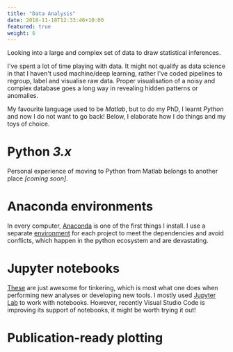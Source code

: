 ```yaml
---
title: "Data Analysis"
date: 2018-11-18T12:33:46+10:00
featured: true
weight: 6
---
```


Looking into a large and complex set of data to draw statistical inferences.

I've spent a lot of time playing with data. It might not qualify as data science in that I haven't used machine/deep learning, rather I've coded pipelines to regroup, label and visualise raw data.
Proper visualisation of a noisy and complex database goes a long way in revealing hidden patterns or anomalies.

My favourite language used to be _Matlab_, but to do my PhD, I learnt _Python_ and now I do not want to go back!
Below, I elaborate how I do things and my toys of choice.


# Python _3.x_
Personal experience of moving to Python from Matlab belongs to another place _[coming soon]_.

# Anaconda environments
In every computer, [Anaconda](https://www.anaconda.com/products/individual) is one of the first things I install.
I use a separate [environment](https://docs.conda.io/projects/conda/en/latest/user-guide/tasks/manage-environments.html) for each project to meet the dependencies and avoid conflicts, which happen in the python ecosystem and are devastating.

# Jupyter notebooks
[These](https://jupyter.org/) are just awesome for tinkering, which is most what one does when performing new analyses or developing new tools.
I mostly used [Jupyter Lab](https://jupyterlab.readthedocs.io/en/stable/) to work with notebooks.
However, recently Visual Studio Code is improving its support of notebooks, it might be worth trying it out!

# Publication-ready plotting


